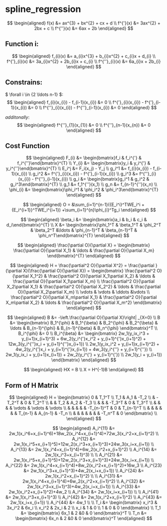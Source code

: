 # spline_regression

<script type="text/javascript" src="http://cdn.mathjax.org/mathjax/latest/MathJax.js?config=default"></script>

$$
    \begin{aligned}
    f(x) &= ax^{3} + bx^{2} + cx + d \\
    f^{'}(x) &= 3ax^{2} + 2bx + c \\
    f^{''}(x) &= 6ax + 2b
    \end{aligned}
$$


## Function i:
$$
    \begin{aligned}
    f_{i}(x) &= a_{i}x^{3} + b_{i}x^{2} + c_{i}x + d_{i} \\
    f^{'}_{i}(x) &= 3a_{i}x^{2} + 2b_{i}x + c_{i} \\
    f^{''}_{i}(x) &= 6a_{i}x + 2b_{i}
    \end{aligned}
$$


## Constrains:

$ \forall i \in \{2 \ldots n-1\} $:
$$
    \begin{aligned}
    f_{i}(x_{i}) - f_{i-1}(x_{i}) &= 0 \\
    f^{'}_{i}(x_{i}) - f^{'}_{i-1}(x_{i}) &= 0 \\
    f^{''}_{i}(x_{i}) - f^{''}_{i-1}(x_{i}) &= 0
    \end{aligned}
$$

$additonally:$
$$
    \begin{aligned}
    f^{''}_{1}(x_{1}) &= 0 \\
    f^{''}_{n-1}(x_{n}) &= 0
    \end{aligned}
$$


## Cost Function

$$
    \begin{aligned}
    F_{i} &= \begin{bmatrix}f_i & f_i^{'} & f_i^{''}\end{bmatrix}^{T} \\
    Y_{i} &= \begin{bmatrix}y_i & y_i^{'} & y_i^{''}\end{bmatrix}^{T} \\
    E_i^j &= F_i(x_j) - Y_j \\
    g_i^1 &= f_{i}(x_{i}) - f_{i-1}(x_{i}) \\
    g_i^2 &= f^{'}_{i}(x_{i}) - f^{'}_{i-1}(x_{i}) \\
    g_i^3 &= f^{''}_{i}(x_{i}) - f^{''}_{i-1}(x_{i}) \\
    g_i &= \begin{bmatrix}g_i^1 & g_i^2 & g_i^3\end{bmatrix}^{T} \\
    g_1 &=  f_1^{''}(x_1) \\
    g_n &=  f_{n-1}^{''}(x_n) \\
    \phi_{i} &= \begin{bmatrix}\phi_i^1 & \phi_i^2 & \phi_i^3\end{bmatrix}^{T}
    \end{aligned}
$$


$$ 
    \begin{aligned}
    O = &\sum_{i=1}^{n-1}({E_i^i}^TWE_i^i + {E_i^{i+1}}^TWE_i^{i+1}) +\sum_{i=1}^{n}\phi_{i}^Tg_i
    \end{aligned}
$$


$$ 
    \begin{aligned}
    \beta_i &= \begin{bmatrix}a_i & b_i & c_i & d_i\end{bmatrix}^{T} \\
    X &= \begin{bmatrix}\phi_1^T & \beta_1^T & \phi_2^T & \beta_2^T &\ldots & \phi_{n-1}^T & \beta_{n-1}^T & \phi_n^T\end{bmatrix}^{T}
    \end{aligned}
$$

$$ 
    \begin{aligned}
    \frac{\partial O}{\partial X} = \begin{bmatrix} \frac{\partial O}{\partial X_1} & \ldots & \frac{\partial O}{\partial X_m} \end{bmatrix}^{T}
    \end{aligned}
$$

$$
    \begin{aligned}
    H = \frac{\partial^2 O}{\partial X^2} = \frac{\partial }{\partial X}(\frac{\partial O}{\partial X}) =
        \begin{bmatrix}
            \frac{\partial^2 O}{\partial X_1^2} & \frac{\partial^2 O}{\partial X_1\partial X_2} & \ldots & \frac{\partial O}{\partial X_1\partial X_m} \\
            \frac{\partial^2 O}{\partial X_2\partial X_1} & \frac{\partial^2 O}{\partial X_2^2} & \ldots & \frac{\partial O}{\partial X_2\partial X_m} \\
            \vdots & \vdots & \ddots &\vdots \\
            \frac{\partial^2 O}{\partial X_m\partial X_1} & \frac{\partial^2 O}{\partial X_m\partial X_2} & \ldots & \frac{\partial^2 O}{\partial X_m^2}
        \end{bmatrix}
    \end{aligned}
$$

$$
    \begin{aligned}
    B &= -\left.\frac{\partial O}{\partial X}\right| _{X=0} \\
    B &= \begin{bmatrix}
        B_1^{\phi} & B_1^{\beta} & B_2^{\phi} & B_2^{\beta} & \ldots & B_{n-1}^{\phi} & B_{n-1}^{\beta} & B_n^{\phi}
        \end{bmatrix}^T \\
    B_i^{\phi} &= 0 \\
    B_i^{\beta} &= \begin{bmatrix}
        2w_1(y_ix_i^3 + y_{i+1}x_{i+1}^3) + 6w_2(y_i^{'}x_i^2 + y_{i+1}^{'}x_{i+1}^2) + 12w_3(y_i^{''}x_i + y_{i+1}^{''}x_{i+1}) \\
        2w_1(y_ix_i^2 + y_{i+1}x_{i+1}^2) + 4w_2(y_i^{'}x_i + y_{i+1}^{'}x_{i+1}) + 4w_3(y_i^{''} + y_{i+1}^{''}) \\
        2w_1(y_ix_i + y_{i+1}x_{i+1}) + 2w_2(y_i^{'} + y_{i+1}^{'}) \\
        2w_1(y_i + y_{i+1})
        \end{bmatrix}
    \end{aligned}
$$

$$
    \begin{aligned}
    HX = B \\
    X = H^{-1}B
    \end{aligned}
$$

## Form of H Matrix

$$
    \begin{aligned}
    H = \begin{bmatrix}
            0   & T_1^T                                                                                     \\
            T_1 & A_1       & -T_2                                                                          \\
                & -T_2^T    & 0     & T_2^T                                                                 \\
                &           & T_2   & A_2       & -T_3                                                      \\
                &           &       & -T_3^T    & 0         & T_3^T                                         \\
                &           &       &           & \vdots    & \vdots        & \vdots                        \\
                &           &       &           &           & -T_{n-1}^T    & 0         & T_{n-1}^T         \\
                &           &       &           &           &               & T_{n-1}   & A_{n-1}   & -T_n  \\
                &           &       &           &           &               &           & -T_n^T     & 0
        \end{bmatrix} \\
    \end{aligned}
$$

$$
    \begin{aligned}
    A_i^{11} &= 2w_1(x_i^6+x_{i+1}^6)+18w_2(x_i^4+x_{i+1}^4)+72w_3(x_i^2+x_{i+1}^2) \\
    A_i^{12} &= 2w_1(x_i^5+x_{i+1}^5)+12w_2(x_i^3+x_{i+1}^3)+24w_3(x_i+x_{i+1}) \\
    A_i^{13} &= 2w_1(x_i^4+x_{i+1}^4)+6w_2(x_i^2+x_{i+1}^2) \\
    A_i^{14} &= 2w_1(x_i^3+x_{i+1}^3) \\
    \\
    A_i^{21} &= 2w_1(x_i^5+x_{i+1}^5)+12w_2(x_i^3+x_{i+1}^3)+24w_3(x_i+x_{i+1}) \\
    A_i^{22} &= 2w_1(x_i^4+x_{i+1}^4)+8w_2(x_i^2+x_{i+1}^2)+16w_3 \\
    A_i^{23} &= 2w_1(x_i^3+x_{i+1}^3)+4w_2(x_i+x_{i+1}) \\
    A_i^{24} &= 2w_1(x_i^2+x_{i+1}^2) \\
    \\
    A_i^{31} &= 2w_1(x_i^4+x_{i+1}^4)+6w_2(x_i^2+x_{i+1}^2) \\
    A_i^{32} &= 2w_1(x_i^3+x_{i+1}^3)+4w_2(x_i+x_{i+1}) \\
    A_i^{33} &= 2w_1(x_i^2+x_{i+1}^2)+4w_2 \\
    A_i^{34} &= 2w_1(x_i+x_{i+1}) \\
    \\
    A_i^{41} &= 2w_1(x_i^3+x_{i+1}^3) \\
    A_i^{42} &= 2w_1(x_i^2+x_{i+1}^2) \\
    A_i^{43} &= 2w_1(x_i+x_{i+1}) \\
    A_i^{44} &= 4w_1 \\
    \\
    T_i &= \begin{bmatrix}
        x_i^3 & 3x_i^2 & 6x_i \\
        x_i^2 & 2x_i & 2 \\
        x_i & 1 & 0 \\
        1 & 0 & 0
        \end{bmatrix} \\
    T_1 &= \begin{bmatrix}
        6x_1 & 2 &0 & 0
        \end{bmatrix}^T \\
    T_n &= \begin{bmatrix}
        6x_n & 2 &0 & 0
        \end{bmatrix}^T
    \end{aligned}
$$
